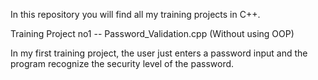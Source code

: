 In this repository you will find all my training projects in C++.

Training Project no1 --
Password_Validation.cpp (Without using OOP)

In my first training project, the user just enters a password input and the program recognize the security level of the password.

